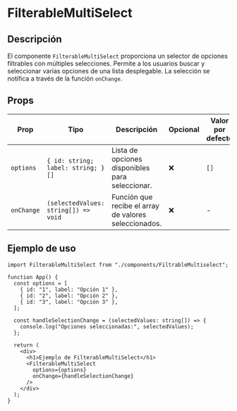 # FilterableMultiSelect

## Descripción

El componente `FilterableMultiSelect` proporciona un selector de opciones filtrables con múltiples selecciones. Permite a los usuarios buscar y seleccionar varias opciones de una lista desplegable. La selección se notifica a través de la función `onChange`.

## Props

| Prop       | Tipo                                 | Descripción                                           | Opcional | Valor por defecto |
| ---------- | ------------------------------------ | ----------------------------------------------------- | -------- | ----------------- |
| `options`  | `{ id: string; label: string; }[]`   | Lista de opciones disponibles para seleccionar.       | ❌       | `[]`              |
| `onChange` | `(selectedValues: string[]) => void` | Función que recibe el array de valores seleccionados. | ❌       | -                 |

## Ejemplo de uso

```tsx
import FilterableMultiSelect from "./components/FiltrableMultiselect";

function App() {
  const options = [
    { id: "1", label: "Opción 1" },
    { id: "2", label: "Opción 2" },
    { id: "3", label: "Opción 3" },
  ];

  const handleSelectionChange = (selectedValues: string[]) => {
    console.log("Opciones seleccionadas:", selectedValues);
  };

  return (
    <div>
      <h1>Ejemplo de FilterableMultiSelect</h1>
      <FilterableMultiSelect
        options={options}
        onChange={handleSelectionChange}
      />
    </div>
  );
}
```
